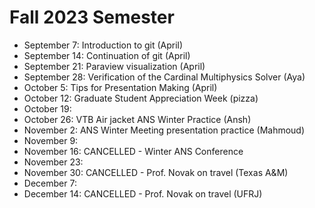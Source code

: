 # Fall 2023 Semester

- September 7: Introduction to git (April)
- September 14: Continuation of git (April)
- September 21: Paraview visualization (April)
- September 28: Verification of the Cardinal Multiphysics Solver (Aya)
- October 5: Tips for Presentation Making (April)
- October 12: Graduate Student Appreciation Week (pizza)
- October 19: 
- October 26: VTB Air jacket ANS Winter Practice (Ansh)
- November 2: ANS Winter Meeting presentation practice (Mahmoud)
- November 9:
- November 16: CANCELLED - Winter ANS Conference
- November 23:
- November 30: CANCELLED - Prof. Novak on travel (Texas A&M)
- December 7:
- December 14: CANCELLED - Prof. Novak on travel (UFRJ)
